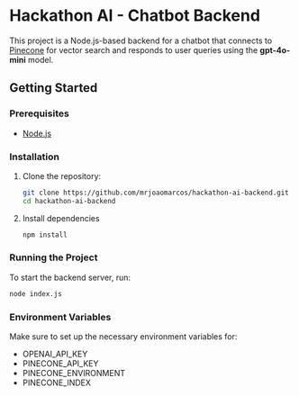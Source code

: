 # Hackathon AI - Chatbot Backend  

This project is a Node.js-based backend for a chatbot that connects to [Pinecone](https://www.pinecone.io/) for vector search and responds to user queries using the **gpt-4o-mini** model.  

## Getting Started  

### Prerequisites  
- [Node.js](https://nodejs.org/)

### Installation  

1. Clone the repository:  
   ```bash
   git clone https://github.com/mrjoaomarcos/hackathon-ai-backend.git
   cd hackathon-ai-backend
   ```

2. Install dependencies
   ```bash
   npm install
   ```

### Running the Project

To start the backend server, run:
   ```bash
   node index.js
   ```

### Environment Variables

Make sure to set up the necessary environment variables for:
 - OPENAI_API_KEY
 - PINECONE_API_KEY
 - PINECONE_ENVIRONMENT
 - PINECONE_INDEX